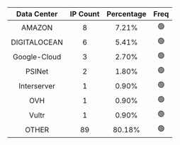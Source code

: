 | Data Center | IP Count | Percentage | Freq |
|:------------:|:--------:|:-----------:|:-----:|
| AMAZON | 8 | 7.21% | 🟢 |
| DIGITALOCEAN | 6 | 5.41% | 🟢 |
| Google-Cloud | 3 | 2.70% | 🟢 |
| PSINet | 2 | 1.80% | 🟢 |
| Interserver | 1 | 0.90% | 🟢 |
| OVH | 1 | 0.90% | 🟢 |
| Vultr | 1 | 0.90% | 🟢 |
| OTHER | 89 | 80.18% | 🟢 |